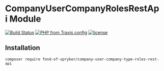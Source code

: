 # CompanyUserCompanyRolesRestApi Module
[![Build Status](https://travis-ci.org/fond-of/spryker-company-user-company-type-roles-rest-api.svg?branch=master)](https://travis-ci.org/fond-of/spryker-company-user-company-type-roles-rest-api)
[![PHP from Travis config](https://img.shields.io/travis/php-v/symfony/symfony.svg)](https://php.net/)
[![license](https://img.shields.io/github/license/mashape/apistatus.svg)](https://packagist.org/packages/fond-of-spryker/company-user-company-type-roles-rest-api)

## Installation

```
composer require fond-of-spryker/company-user-company-type-roles-rest-api
```
